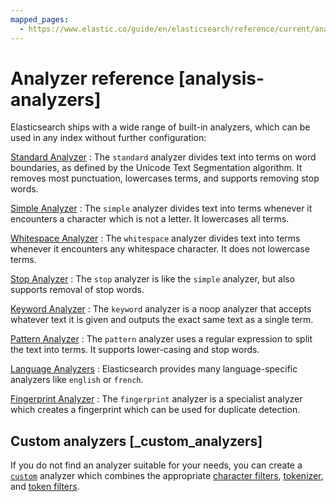 ```yaml
---
mapped_pages:
  - https://www.elastic.co/guide/en/elasticsearch/reference/current/analysis-analyzers.html
---
```


# Analyzer reference [analysis-analyzers]

Elasticsearch ships with a wide range of built-in analyzers, which can be used in any index without further configuration:

[Standard Analyzer](/reference/data-analysis/text-analysis/analysis-standard-analyzer.md)
:   The `standard` analyzer divides text into terms on word boundaries, as defined by the Unicode Text Segmentation algorithm. It removes most punctuation, lowercases terms, and supports removing stop words.

[Simple Analyzer](/reference/data-analysis/text-analysis/analysis-simple-analyzer.md)
:   The `simple` analyzer divides text into terms whenever it encounters a character which is not a letter. It lowercases all terms.

[Whitespace Analyzer](/reference/data-analysis/text-analysis/analysis-whitespace-analyzer.md)
:   The `whitespace` analyzer divides text into terms whenever it encounters any whitespace character. It does not lowercase terms.

[Stop Analyzer](/reference/data-analysis/text-analysis/analysis-stop-analyzer.md)
:   The `stop` analyzer is like the `simple` analyzer, but also supports removal of stop words.

[Keyword Analyzer](/reference/data-analysis/text-analysis/analysis-keyword-analyzer.md)
:   The `keyword` analyzer is a noop analyzer that accepts whatever text it is given and outputs the exact same text as a single term.

[Pattern Analyzer](/reference/data-analysis/text-analysis/analysis-pattern-analyzer.md)
:   The `pattern` analyzer uses a regular expression to split the text into terms. It supports lower-casing and stop words.

[Language Analyzers](/reference/data-analysis/text-analysis/analysis-lang-analyzer.md)
:   Elasticsearch provides many language-specific analyzers like `english` or `french`.

[Fingerprint Analyzer](/reference/data-analysis/text-analysis/analysis-fingerprint-analyzer.md)
:   The `fingerprint` analyzer is a specialist analyzer which creates a fingerprint which can be used for duplicate detection.


## Custom analyzers [_custom_analyzers]

If you do not find an analyzer suitable for your needs, you can create a [`custom`](docs-content://manage-data/data-store/text-analysis/create-custom-analyzer.md) analyzer which combines the appropriate [character filters](/reference/data-analysis/text-analysis/character-filter-reference.md), [tokenizer](/reference/data-analysis/text-analysis/tokenizer-reference.md), and [token filters](/reference/data-analysis/text-analysis/token-filter-reference.md).









